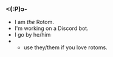 ### <(:P)ↄ-
- I am *the* Rotom.
- I'm working on a Discord bot.
- I go by he/him
- - use they/them if you love rotoms.
<!--
**SED4906/SED4906** is a ✨ _special_ ✨ repository because its `README.md` (this file) appears on your GitHub profile.

Here are some ideas to get you started:

- 🔭 I’m currently working on ...
- 🌱 I’m currently learning ...
- 👯 I’m looking to collaborate on ...
- 🤔 I’m looking for help with ...
- 💬 Ask me about ...
- 📫 How to reach me: ...
- 😄 Pronouns: ...
- ⚡ Fun fact: ...
-->
